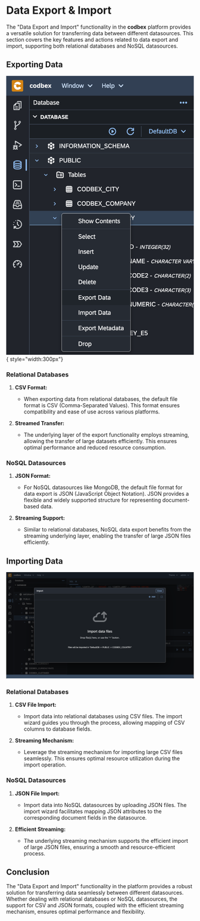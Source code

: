 # Data Export & Import

The "Data Export and Import" functionality in the __codbex__ platform provides a versatile solution for transferring data between different datasources. This section covers the key features and actions related to data export and import, supporting both relational databases and NoSQL datasources.

## Exporting Data

![Data Export](../../images/tooling/database/data-export.png){ style="width:300px"}

### Relational Databases

1. **CSV Format:**
   - When exporting data from relational databases, the default file format is CSV (Comma-Separated Values). This format ensures compatibility and ease of use across various platforms.

2. **Streamed Transfer:**
   - The underlying layer of the export functionality employs streaming, allowing the transfer of large datasets efficiently. This ensures optimal performance and reduced resource consumption.

### NoSQL Datasources

1. **JSON Format:**
   - For NoSQL datasources like MongoDB, the default file format for data export is JSON (JavaScript Object Notation). JSON provides a flexible and widely supported structure for representing document-based data.

2. **Streaming Support:**
   - Similar to relational databases, NoSQL data export benefits from the streaming underlying layer, enabling the transfer of large JSON files efficiently.

## Importing Data

![Data Import](../../images/tooling/database/data-import.png)

### Relational Databases

1. **CSV File Import:**
   - Import data into relational databases using CSV files. The import wizard guides you through the process, allowing mapping of CSV columns to database fields.

2. **Streaming Mechanism:**
   - Leverage the streaming mechanism for importing large CSV files seamlessly. This ensures optimal resource utilization during the import operation.

### NoSQL Datasources

1. **JSON File Import:**
   - Import data into NoSQL datasources by uploading JSON files. The import wizard facilitates mapping JSON attributes to the corresponding document fields in the datasource.

2. **Efficient Streaming:**
   - The underlying streaming mechanism supports the efficient import of large JSON files, ensuring a smooth and resource-efficient process.

## Conclusion

The "Data Export and Import" functionality in the platform provides a robust solution for transferring data seamlessly between different datasources. Whether dealing with relational databases or NoSQL datasources, the support for CSV and JSON formats, coupled with the efficient streaming mechanism, ensures optimal performance and flexibility.

